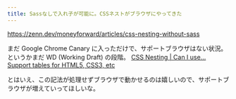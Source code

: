 ```yaml
---
title: Sassなしで入れ子が可能に。CSSネストがブラウザにやってきた
---
```


https://zenn.dev/moneyforward/articles/css-nesting-without-sass

まだ Google Chrome Canary に入っただけで、サポートブラウザはない状況。というかまだ WD (Working Draft) の段階。
[CSS Nesting | Can I use... Support tables for HTML5, CSS3, etc](https://caniuse.com/css-nesting)

とはいえ、この記法が処理せずブラウザで動かせるのは嬉しいので、サポートブラウザが増えていってほしいな。

